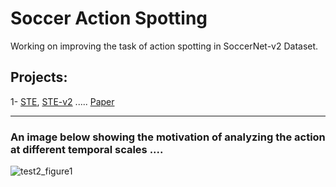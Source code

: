 # Soccer Action Spotting

Working on improving the task of action spotting in SoccerNet-v2 Dataset.

## Projects:

1- <a href="https://github.com/amdarwish/SoccerEventSpotting/tree/main/STE" target="_blank">STE</a>, <a href="https://github.com/amdarwish/SoccerEventSpotting/tree/main/STE-v2" target="_blank">STE-v2</a> ..... <a href="https://dl.acm.org/doi/abs/10.1145/3552437.3555704" target="_blank">Paper</a> 


----------------------------------------------------------------------------------------------------------------------------

### An image below showing the motivation of analyzing the action at different temporal scales .... 

![test2_figure1](https://user-images.githubusercontent.com/23001303/197392728-96b82390-3a6c-46a4-bd39-b4146ee50ddb.png)

